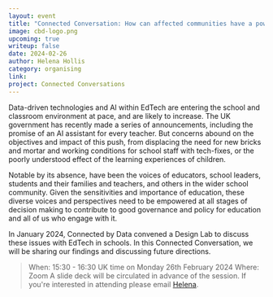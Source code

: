 ```yaml
---
layout: event
title: "Connected Conversation: How can affected communities have a powerful voice in shaping the adoption of data-driven technology in schools?"
image: cbd-logo.png
upcoming: true
writeup: false
date: 2024-02-26
author: Helena Hollis
category: organising
link: 
project: Connected Conversations
---
```


Data-driven technologies and AI within EdTech are entering the school and classroom environment at pace, and are likely to increase. The UK government has recently made a series of announcements, including the promise of an AI assistant for every teacher. But concerns abound on the objectives and impact of this push, from displacing the need for new bricks and mortar and working conditions for school staff with tech-fixes, or the poorly understood effect of the learning experiences of children.

<!--more-->

Notable by its absence, have been the voices of educators, school leaders, students and their families and teachers, and others in the wider school community. Given the sensitivities and importance of education, these diverse voices and perspectives need to be empowered at all stages of decision making to contribute to good governance and policy for education and all of us who engage with it. 

In January 2024, Connected by Data convened a Design Lab to discuss these issues with EdTech in schools. In this Connected Conversation, we will be sharing our findings and discussing future directions.

> When: 15:30 - 16:30 UK time on Monday 26th February 2024
> Where: Zoom
> A slide deck will be circulated in advance of the session.
> If you're interested in attending please email [Helena](mailto:helena@connectedbydata.org).